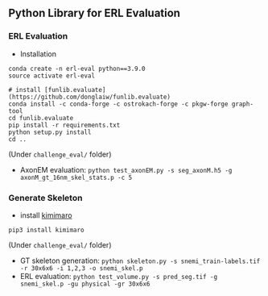 Python Library for ERL Evaluation
---

### ERL Evaluation
- Installation
```
conda create -n erl-eval python==3.9.0
source activate erl-eval

# install [funlib.evaluate](https://github.com/donglaiw/funlib.evaluate)
conda install -c conda-forge -c ostrokach-forge -c pkgw-forge graph-tool
cd funlib.evaluate
pip install -r requirements.txt
python setup.py install
cd ..
```
(Under `challenge_eval/` folder)
- AxonEM evaluation: `python test_axonEM.py -s seg_axonM.h5 -g axonM_gt_16nm_skel_stats.p -c 5`

### Generate Skeleton
- install [kimimaro](https://github.com/seung-lab/kimimaro)
```
pip3 install kimimaro 
```
(Under `challenge_eval/` folder)
- GT skeleton generation: `python skeleton.py -s snemi_train-labels.tif -r 30x6x6 -i 1,2,3 -o snemi_skel.p`
- ERL evaluation: `python test_volume.py -s pred_seg.tif -g snemi_skel.p -gu physical -gr 30x6x6`
